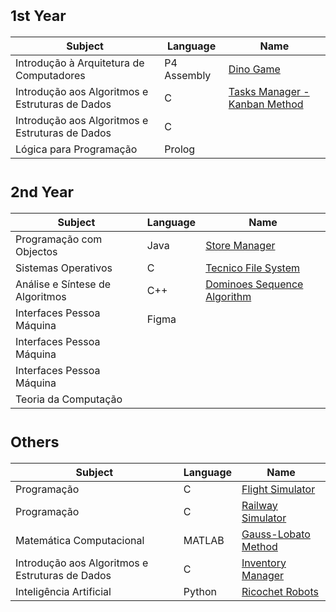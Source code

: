 # <sub>1st Year
Subject | Language | Name 
--- | --- | --- 
Introdução à Arquitetura de Computadores | P4 Assembly | [Dino Game](https://github.com/saradinismarques/leic-a/tree/main/dino-game)
Introdução aos Algoritmos e Estruturas de Dados | C | [Tasks Manager - Kanban Method]()
Introdução aos Algoritmos e Estruturas de Dados | C | 
Lógica para Programação | Prolog |
  
# <sub>2nd Year
Subject | Language | Name 
--- | --- | --- 
Programação com Objectos |Java | [Store Manager](https://github.com/saradinismarques/leic-a/tree/main/store-manager)
Sistemas Operativos | C | [Tecnico File System](https://github.com/saradinismarques/leic-a/tree/main/tecnico-file-system)
Análise e Síntese de Algoritmos | C++ | [Dominoes Sequence Algorithm]()
Interfaces Pessoa Máquina | Figma |
Interfaces Pessoa Máquina |
Interfaces Pessoa Máquina |
Teoria da Computação |

# <sub>Others
Subject | Language | Name 
--- | --- | --- 
Programação | C | [Flight Simulator](https://github.com/saradinismarques/leic-a/tree/main/flight-simulator)
Programação | C | [Railway Simulator](https://github.com/saradinismarques/leic-a/tree/main/railway-simulator)
Matemática Computacional | MATLAB | [Gauss-Lobato Method](https://github.com/saradinismarques/leic-a/tree/main/gauss-lobato-method)
Introdução aos Algoritmos e Estruturas de Dados | C | [Inventory Manager](https://github.com/saradinismarques/leic-a/tree/main/inventory-manager)
Inteligência Artificial | Python | [Ricochet Robots](https://github.com/saradinismarques/leic-a/tree/main/ricochet-robots)

